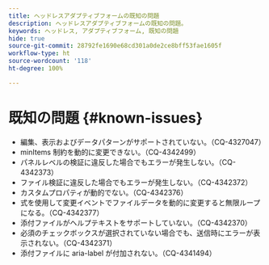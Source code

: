```yaml
---
title: ヘッドレスアダプティブフォームの既知の問題
description: ヘッドレスアダプティブフォームの既知の問題。
keywords: ヘッドレス, アダプティブフォーム, 既知の問題
hide: true
source-git-commit: 28792fe1690e68cd301a0de2ce8bff53fae1605f
workflow-type: ht
source-wordcount: '118'
ht-degree: 100%

---
```



# 既知の問題 {#known-issues}

* 編集、表示およびデータパターンがサポートされていない。（CQ-4327047）
* minItems 制約を動的に変更できない。（CQ-4342499）
* パネルレベルの検証に違反した場合でもエラーが発生しない。（CQ-4342373）
* ファイル検証に違反した場合でもエラーが発生しない。（CQ-4342372）
* カスタムプロパティが動的でない。（CQ-4342376）
* 式を使用して変更イベントでファイルデータを動的に変更すると無限ループになる。（CQ-4342377）
* 添付ファイルがヘルプテキストをサポートしていない。（CQ-4342370）
* 必須のチェックボックスが選択されていない場合でも、送信時にエラーが表示されない。（CQ-4342371）
* 添付ファイルに aria-label が付加されない。（CQ-4341494）
